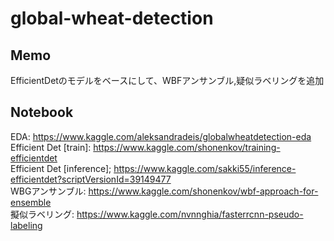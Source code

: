 # global-wheat-detection

## Memo
EfficientDetのモデルをベースにして、WBFアンサンブル,疑似ラベリングを追加  

## Notebook
EDA: https://www.kaggle.com/aleksandradeis/globalwheatdetection-eda  
Efficient Det [train]: https://www.kaggle.com/shonenkov/training-efficientdet  
Efficient Det [inference]; https://www.kaggle.com/sakki55/inference-efficientdet?scriptVersionId=39149477  
WBGアンサンブル: https://www.kaggle.com/shonenkov/wbf-approach-for-ensemble  
擬似ラベリング: https://www.kaggle.com/nvnnghia/fasterrcnn-pseudo-labeling  

